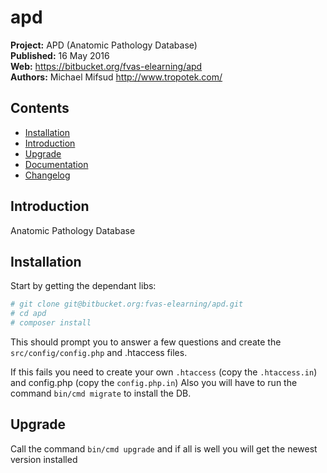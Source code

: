 # apd  

__Project:__ APD (Anatomic Pathology Database)  
__Published:__ 16 May 2016  
__Web:__ <https://bitbucket.org/fvas-elearning/apd>  
__Authors:__ Michael Mifsud <http://www.tropotek.com/>  


## Contents

- [Installation](#installation)
- [Introduction](#introduction)
- [Upgrade](#upgrade)
- [Documentation](docs/index.md)
- [Changelog](changelog.md)


## Introduction

Anatomic Pathology Database


## Installation

Start by getting the dependant libs:

~~~bash
# git clone git@bitbucket.org:fvas-elearning/apd.git
# cd apd
# composer install
~~~

This should prompt you to answer a few questions and create the `src/config/config.php` and .htaccess files.

If this fails you need to create your own `.htaccess` (copy the `.htaccess.in`) and config.php (copy the `config.php.in`)
Also you will have to run the command `bin/cmd migrate` to install the DB.

## Upgrade

Call the command `bin/cmd upgrade` and if all is well you will get the newest version installed




